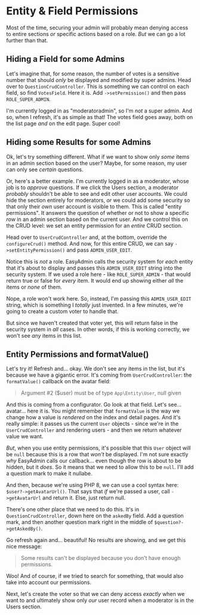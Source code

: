 # Entity & Field Permissions

Most of the time, securing your admin will probably mean denying access to entire
sections *or* specific actions based on a role. *But* we can go a lot further than
that.

## Hiding a Field for some Admins

Let's imagine that, for some reason, the number of votes is a sensitive
number that should *only* be displayed and modified by super admins. Head over to
`QuestionCrudController`. This is something we can control on each field, so
find `VotesField`. Here it is. Add `->setPermission()` and then pass
`ROLE_SUPER_ADMIN`.

I'm currently logged in as "moderatoradmin", so I'm *not* a super admin. And so,
when I refresh, it's as simple as that! The votes field goes away, both on the list
page *and* on the edit page. Super cool!

## Hiding some Results for some Admins

Ok, let's try something different. What if we want to show only *some* items
in an admin section based on the user? Maybe, for some reason, my user can only see
*certain* questions.

Or, here's a better example. I'm currently logged in as a moderator, whose job is
to *approve* questions. If we click the Users section, a moderator *probably* shouldn't
be able to see and edit other user accounts. We could hide the section entirely for
moderators, *or* we could add some security so that only their *own* user account
is visible to them. This is called "entity permissions". It answers the question
of whether or not to show a specific *row* in an admin section based on the current
user. And we control this on the CRUD level: we set an entity permission for an
*entire* CRUD section.

Head over to `UserCrudController` and, at the bottom, override the
`configureCrud()` method. And now, for this entire CRUD, we can say
`->setEntityPermission()` and pass `ADMIN_USER_EDIT`.

Notice this is *not* a role. EasyAdmin calls the security system for *each* entity
that it's about to display and passes this `ADMIN_USER_EDIT` string into the security
system. If we used a role here - like `ROLE_SUPER_ADMIN` - that would return
true or false for *every* item. It would end up showing either *all* the items or
*none* of them.

Nope, a role won't work here. So, instead, I'm passing this `ADMIN_USER_EDIT` string,
which is something I *totally* just invented. In a few minutes, we're going to
create a custom voter to handle that.

But since we haven't created that voter yet, this will return false in the security
system in *all* cases. In other words, if this is working correctly, we won't see
*any* items in this list.

## Entity Permissions and formatValue()

Let's try it! Refresh and... okay. We don't see any items in the list, but it's
because we have a gigantic error. It's coming from `UserCrudController`: the
`formatValue()` callback on the avatar field:

> Argument #2 ($user) must be of type `App\Entity\User`, null given

And this is coming from a configurator. Go look at that field. Let's see... avatar...
here it is. You might remember that `formatValue` is the way we change how
a value is *rendered* on the index and detail pages. And it's really simple: it passes
us the current `User` objects - since we're in the `UserCrudController` and rendering
users - and then we return whatever value we want.

*But*, when you use entity permissions, it's possible that this `User` object will
be `null` because this is a row that *won't* be displayed. I'm not sure exactly *why*
EasyAdmin calls our callback... even though the row is about to be hidden, but it
*does*. So it means that we need to allow this to be `null`. I'll add a question
mark to make it nullabe.

And then, because we're using PHP 8, we can use a cool syntax here:
`$user?->getAvatarUrl()`. That says that *if* we're passed a user, call
`->getAvatarUrl` and return it. Else, just return null.

There's one other place that we need to do this. It's in `QuestionCrudController`,
down here on the `askedBy` field. Add a question mark, and then another
question mark right in the middle of `$question?->getAskedBy()`.

Go refresh again and... beautiful! No results are showing, and we get this nice
message:

> Some results can't be displayed because you don't have enough permissions.

Woo! And of course, if we tried to search for something, that would also take
into account our permissions.

Next, let's create the voter so that we can deny access *exactly* when we want to
and ultimately show only *our* user record when a moderator is in the Users section.
